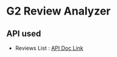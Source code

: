 # G2 Review Analyzer

## API used

* Reviews List : [API Doc Link](https://data.g2.com/api/docs#reviews-list)
